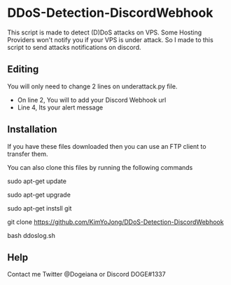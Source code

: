 # DDoS-Detection-DiscordWebhook
This script is made to detect (D)DoS attacks on VPS. Some Hosting Providers won't notify you if your VPS is under attack. So I made to this script to send attacks notifications on discord.

## Editing 
You will only need to change 2 lines on underattack.py file.

* On line 2, You will to add your Discord Webhook url
* Line 4, Its your alert message

## Installation
If you have these files downloaded then you can use an FTP client to transfer them.

You can also clone this files by running the following commands

sudo apt-get update

sudo apt-get upgrade

sudo apt-get instsll git

git clone https://github.com/KimYoJong/DDoS-Detection-DiscordWebhook

bash ddoslog.sh

## Help
Contact me Twitter @Dogeiana or Discord DOGE#1337
